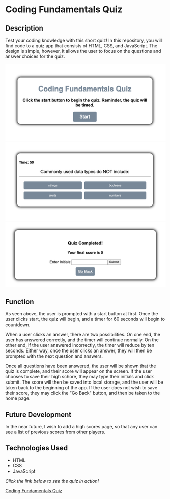 # Coding Fundamentals Quiz

## Description

Test your coding knowledge with this short quiz! In this repository, you will find code to a quiz app that consists of HTML, CSS, and JavaScript. The design is simple, however, it allows the user to focus on the questions and answer choices for the quiz.

![Coding Fundamentals Quiz screenshot](./assets/images/quiz-screenshot-1.png)
![screenshot two](./assets/images/quiz-screenshot-2.png)
![screenshot three](./assets/images/quiz-screenshot-3.png)

## Function

As seen above, the user is prompted with a start button at first. Once the user clicks start, the quiz will begin, and a timer for 60 seconds will begin to countdown. 

When a user clicks an answer, there are two possibilities. On one end, the user has answered correctly, and the timer will continue normally. On the other end, if the user answered incorrectly, the timer will reduce by ten seconds. Either way, once the user clicks an answer, they will then be prompted with the next question and answers. 

Once all questions have been answered, the user will be shown that the quiz is complete, and their score will appear on the screen. If the user chooses to save their high schore, they may type their initials and click submit. The score will then be saved into local storage, and the user will be taken back to the beginning of the app. If the user does not wish to save their score, they may click the "Go Back" button, and then be taken to the home page. 

## Future Development

In the near future, I wish to add a high scores page, so that any user can see a list of previous scores from other players. 

## Technologies Used

* HTML 
* CSS 
* JavaScript

*Click the link below to see the quiz in action!*

[Coding Fundamentals Quiz](https://gusmor94.github.io/javascript-fundamentals-quiz/)

